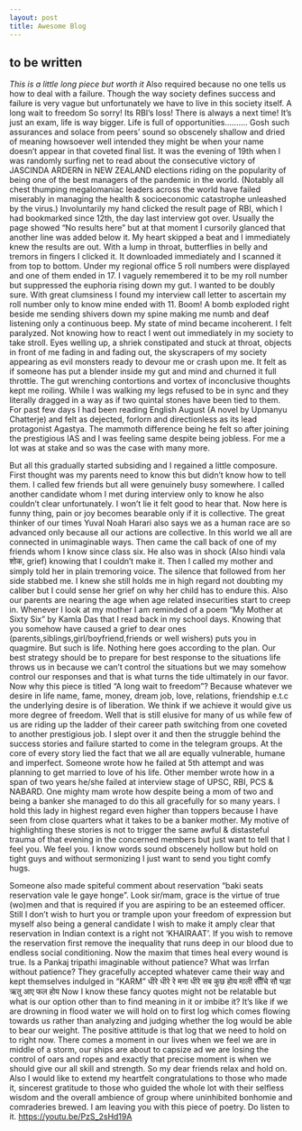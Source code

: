 ```yaml
---
layout: post
title: Awesome Blog
---
```

## to be written

*This is a little long piece but worth it*
Also required because no one tells us how to deal with a failure. Though the way society
defines success and failure is very vague but unfortunately we have to live in this society
itself.
A long wait to freedom
So sorry! Its RBI’s loss! There is always a next time! It’s just an exam, life is way bigger. Life is
full of opportunities……….
Gosh such assurances and solace from peers’ sound so obscenely shallow and dried of
meaning howsoever well intended they might be when your name doesn’t appear in that
coveted final list.
It was the evening of 19th when I was randomly surfing net to read about the consecutive
victory of JASCINDA ARDERN in NEW ZEALAND elections riding on the popularity of being
one of the best managers of the pandemic in the world. (Notably all chest thumping
megalomaniac leaders across the world have failed miserably in managing the health &
socioeconomic catastrophe unleashed by the virus.)
Involuntarily my hand clicked the result page of RBI, which I had bookmarked since 12th, the
day last interview got over. Usually the page showed “No results here” but at that moment I
cursorily glanced that another line was added below it. My heart skipped a beat and I
immediately knew the results are out. With a lump in throat, butterflies in belly and tremors
in fingers I clicked it. It downloaded immediately and I scanned it from top to bottom. Under
my regional office 5 roll numbers were displayed and one of them ended in 17. I vaguely
remembered it to be my roll number but suppressed the euphoria rising down my gut. I
wanted to be doubly sure. With great clumsiness I found my interview call letter to ascertain
my roll number only to know mine ended with 11.
Boom! A bomb exploded right beside me sending shivers down my spine making me numb
and deaf listening only a continuous beep. My state of mind became incoherent. I felt
paralyzed. Not knowing how to react I went out immediately in my society to take stroll.
Eyes welling up, a shriek constipated and stuck at throat, objects in front of me fading in and
fading out, the skyscrapers of my society appearing as evil monsters ready to devour me or
crash upon me. It felt as if someone has put a blender inside my gut and mind and churned
it full throttle. The gut wrenching contortions and vortex of inconclusive thoughts kept me
roiling. While I was walking my legs refused to be in sync and they literally dragged in a way
as if two quintal stones have been tied to them. For past few days I had been reading
English August (A novel by Upmanyu Chatterje) and felt as dejected, forlorn and
directionless as its lead protagonist Agastya. The mammoth difference being he felt so after
joining the prestigious IAS and I was feeling same despite being jobless. For me a lot was at
stake and so was the case with many more.


But all this gradually started subsiding and I regained a little composure. First thought was
my parents need to know this but didn’t know how to tell them. I called few friends but all
were genuinely busy somewhere. I called another candidate whom I met during interview
only to know he also couldn’t clear unfortunately. I won’t lie it felt good to hear that. Now
here is funny thing, pain or joy becomes bearable only if it is collective. The great thinker of
our times Yuval Noah Harari also says we as a human race are so advanced only because all
our actions are collective. In this world we all are connected in unimaginable ways.
Then came the call back of one of my friends whom I know since class six. He also was in
shock (Also hindi vala शोक, grief) knowing that I couldn’t make it. Then I called my mother
and simply told her in plain tremoring voice. The silence that followed from her side stabbed
me. I knew she still holds me in high regard not doubting my caliber but I could sense her
grief on why her child has to endure this. Also our parents are nearing the age when age
related insecurities start to creep in. Whenever I look at my mother I am reminded of a
poem “My Mother at Sixty Six” by Kamla Das that I read back in my school days. Knowing
that you somehow have caused a grief to dear ones (parents,siblings,girl/boyfriend,friends
or well wishers) puts you in quagmire. But such is life. Nothing here goes according to the
plan. Our best strategy should be to prepare for best response to the situations life throws
us in because we can’t control the situations but we may somehow control our responses
and that is what turns the tide ultimately in our favor.
Now why this piece is titled “A long wait to freedom”? Because whatever we desire in life
name, fame, money, dream job, love, relations, friendship e.t.c the underlying desire is of
liberation. We think if we achieve it would give us more degree of freedom. Well that is still
elusive for many of us while few of us are riding up the ladder of their career path switching
from one coveted to another prestigious job.
I slept over it and then the struggle behind the success stories and failure started to come in
the telegram groups. At the core of every story lied the fact that we all are equally
vulnerable, humane and imperfect. Someone wrote how he failed at 5th attempt and was
planning to get married to love of his life. Other member wrote how in a span of two years
he/she failed at interview stage of UPSC, RBI, PCS & NABARD. One mighty mam wrote how
despite being a mom of two and being a banker she managed to do this all gracefully for so
many years. I hold this lady in highest regard even higher than toppers because I have seen
from close quarters what it takes to be a banker mother. My motive of highlighting these
stories is not to trigger the same awful & distasteful trauma of that evening in the
concerned members but just want to tell that I feel you. We feel you. I know words sound
obscenely hollow but hold on tight guys and without sermonizing I just want to send you
tight comfy hugs.

Someone also made spiteful comment about reservation “baki seats reservation vale le gaye
honge”. Look sir/mam, grace is the virtue of true (wo)men and that is required if you are
aspiring to be an esteemed officer. Still I don’t wish to hurt you or trample upon your
freedom of expression but myself also being a general candidate I wish to make it amply
clear that reservation in Indian context is a right not ‘KHAIRAAT’. If you wish to remove the
reservation first remove the inequality that runs deep in our blood due to endless social
conditioning.
Now the maxim that times heal every wound is true. Is a Pankaj tripathi imaginable without
patience? What was Irrfan without patience? They gracefully accepted whatever came their
way and kept themselves indulged in “KARM”
धीरे धीरे रे मना धीरे सब कुछ होय
माली सीींचे सौ घड़ा ऋतु आए फल होय
Now I know these fancy quotes might not be relatable but what is our
option other than to find meaning in it or imbibe it? It’s like if we are
drowning in flood water we will hold on to first log which comes flowing
towards us rather than analyzing and judging whether the log would be able
to bear our weight. The positive attitude is that log that we need to hold on
to right now.
There comes a moment in our lives when we feel we are in middle of a
storm, our ships are about to capsize ad we are losing the control of oars
and ropes and exactly that precise moment is when we should give our all
skill and strength. So my dear friends relax and hold on.
Also I would like to extend my heartfelt congratulations to those who made
it, sincerest gratitude to those who guided the whole lot with their selfless
wisdom and the overall ambience of group where uninhibited bonhomie and
comraderies brewed.
I am leaving you with this piece of poetry. Do listen to it.
https://youtu.be/PzS_2sHd19A
